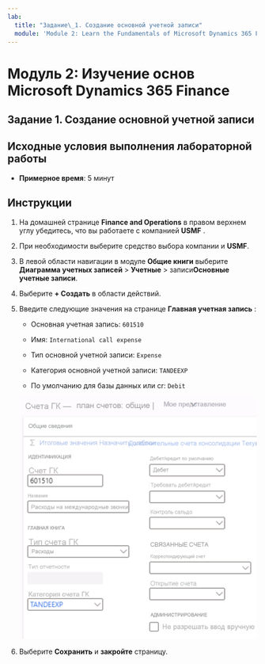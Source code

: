 ```yaml
---
lab:
  title: "Задание\_1. Создание основной учетной записи"
  module: 'Module 2: Learn the Fundamentals of Microsoft Dynamics 365 Finance'
---
```


# Модуль 2: Изучение основ Microsoft Dynamics 365 Finance

## Задание 1. Создание основной учетной записи

## Исходные условия выполнения лабораторной работы

   - **Примерное время**: 5 минут

## Инструкции

1.  На домашней странице **Finance and Operations** в правом верхнем углу убедитесь, что вы работаете с компанией **USMF** . 

2.  При необходимости выберите средство выбора компании и **USMF**. 

3.  В левой области навигации в модуле **Общие книги** выберите **Диаграмма учетных записей** > **Учетные** >  записи**Основные учетные записи**.

4.  Выберите **+ Создать** в области действий.

5.  Введите следующие значения на странице **Главная учетная запись** : 

    - Основная учетная запись: `601510`

    - Имя: `International call expense`

    - Тип основной учетной записи: `Expense`

    - Категория основной учетной записи: `TANDEEXP`

    - По умолчанию для базы данных или cr: `Debit`

    ![Снимок экрана счетов ГК — план счетов: Общая страница с заполненными полями из шага 5](./media/m-002-explore-general-ledgers-in-microsoft-dynamics-365-finance-03.png)

6.  Выберите **Сохранить** и **закройте** страницу. 

